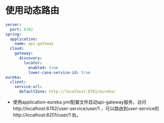 # 使用动态路由
```yml
server:
  port: 8762
spring:
  application:
    name: api-gateway
  cloud:
    gateway:
      discovery:
        locator:
          enabled: true
          lower-case-service-id: true
eureka:
  client:
    service-url:
      defaultZone: http://localhost:8761/eureka/
```
- 使用application-eureka.yml配置文件启动api-gateway服务，访问http://localhost:8762/user-service/user/1 ，可以路由到user-service的http://localhost:8201/user/1 处。